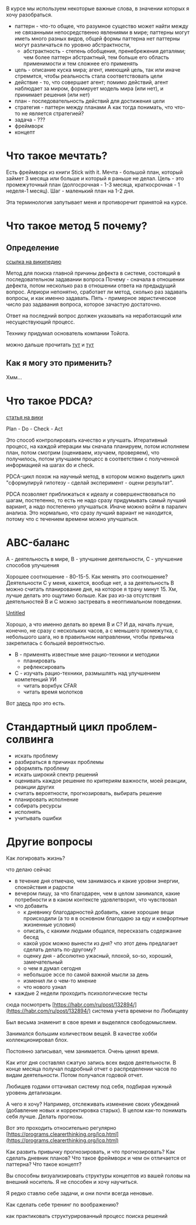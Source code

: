 В курсе мы используем некоторые важные слова, в значении которых я хочу разобраться.

- паттерн - что-то общее, что разумное существо может найти между не связанными непосредственно явлениями в мире; 
паттерны могут иметь много разных видов, общей формы паттерна нет
паттерны могут различаться по уровню абстрактности,
    - абстрактность - степень обобщения, пренебрежения деталями; чем более паттерн абстрактный, тем больше его область применимости и тем сложнее его применять
- цель - описание куска мира; агент, имеющий цель, так или иначе стремится, чтобы реальность стала соответствовать цели
- действие - то, что совершает агент; помимо действий, агент наблюдает за миром, формирует модель мира (или нет), и принимает решения (или нет)
- план - последовательность действий для достижения цели
- стратегия - паттерн между планами
А как тогда понимать, что что-то не является стратегией?
- задача - ???
- фреймворк
- концепт

# Что такое мечтать?

Есть фреймворк из книги Stick with it. Мечта - большой план, который займет 3 месяца или больше и который я раньше не делал. Цель - это промежуточный план (долгосрочная - 1-3 месяца, краткосрочная - 1 неделя-1 месяц). Шаг - маленький план на 1-2 дня.

Эта терминология запутывает меня и противоречит принятой на курсе.

# Что такое метод 5 почему?

## Определение

[ссылка на википедию](https://en.wikipedia.org/wiki/Five_whys)

Метод для поиска главной причины дефекта в системе, состоящий в последовательном задавании вопроса Почему  - сначала в отношении дефекта, потом несколько раз в отношении ответа на предыдущий вопрос. Априори непонятно, сработает ли метод, сколько раз задавать вопросы, и как именно задавать. Пять - примерное эвристическое число раз задавания вопроса, которое зачастую достаточно.

Ответ на последний вопрос должен указывать на неработающий или несуществующий процесс.

Технику придумал основатель компании Тойота.

можно дальше прочитать [тут](https://link.springer.com/chapter/10.1007%2F978-981-10-0983-9_32) и [тут](https://www.bulsuk.com/2009/03/5-why-finding-root-causes.html)

## Как я могу это применить?

Хмм...

# Что такое PDCA?

[статья на вики](https://en.wikipedia.org/wiki/PDCA)

Plan - Do - Check - Act

Это способ контролировать качество и улучшать. Итеративный процесс, на каждой итерации мы сначала планируем, потом исполняем план, потом смотрим (оцениваем, изучаем, проверяем), что получилось, потом улучшаем процесс в соответствии с полученной информацией на шагах do и check.

PDCA-цикл похож на научный метод, в котором можно выделить цикл "сформулируй гипотезу - сделай эксперимент - оцени результат". 

PDCA позволяет приближаться к идеалу и совершенствоваться по шагам, постепенно, то есть не надо сразу придумывать самый лучший вариант, а надо постепенно улучшаться. Иначе можно войти в паралич анализа. Это нормально, что сразу лучший вариант не находится, потому что с течением времени можно улучшаться.

# ABC-баланс

А - деятельность в мире, В - улучшение деятельности, С - улучшение способов улучшения

Хорошее соотношение - 80-15-5. Как менять это соотношение? Деятельности С у меня, кажется, вообще нет, а за деятельность В можно считать планирование дня, на которое я трачу минут 15. Хм, лучше делать это ощутимо больше. Как раз из-за отсутствия деятельностей В и С можно застревать в неоптимальном поведении.

[Untitled](https://www.notion.so/1546c2e2374948ceb9d9031c582d465e)

Хорошо, а что именно делать во время В и С? И да, начать лучше, конечно, не сразу с нескольких часов, а с меньшего промежутка, с небольшого шага, но в правильном направлении, чтобы привычка закрепилась с большей вероятностью.

- В - применять известные мне рацио-техники и методики
    - планировать
    - рефлексировать
- С - изучать рацио-техники, размышлять над улучшением компетенций УИ
    - читать воркбук CFAR
    - читать время молотков

Вот [здесь](https://www.dougengelbart.org/content/view/192/165/) про это есть. 

# Стандартный цикл проблем-солвинга

- искать проблему
- разбираться в причинах проблемы
- оформлять проблему
- искать широкий спектр решений
- оценивать каждое решение по критериям важности, моей реакции, реакции других
- считать вероятности, прогнозировать, выбирать решение
- планировать исполнение
- собирать ресурсы
- исполнять
- учитывать ошибки

# Другие вопросы

Как логировать жизнь? 

что делаю сейчас

- в течение дня отмечаю, чем занимаюсь и какие уровни энергии, спокойствия и радости
- вечером пишу, за что благодарен, чем в целом занимался, какие потребности и в каком контексте удовлетворил, что чувствовал
- что добавить
    - к дневнику благодарностей добавить, какие хорошие вещи происходили (а то я в основном благодарю за еду и комфортные жизненные условия)
    - описать, с какими людьми общался, пересказать содержание бесед
    - какой урок можно вынести из дня? что этот день предлагает сделать делать по-другому?
    - оценку дня - абсолютно ужасный, плохой, so-so, хороший, замечательный
    - о чем я думал сегодня
    - небольшое эссе по самой важной мысли за день
    - изменил ли о чем-то мнение
    - что нового узнал
- каждые 2 недели проходить психологические тесты

сюда посмотреть [https://habr.com/ru/post/132894/](https://habr.com/ru/post/132894/) система учета времени по Любищеву

Был весьма знаменит в свое время и выделялся свободомыслием.

Занимался большим количеством вещей. В качестве хобби коллекционировал блох.

Постоянно записывал, чем занимается. Очень ценил время. 

Как итог дня составлял сжатую запись всех видов деятельности. В конце месяца получал подробный отчет о распределении часов по видам деятельности. Потом получался годовой отчет.

Любищев годами оттачивал систему под себя, подбирая нужный уровень детализации.

А чего я хочу? Например, отслеживать изменение своих убеждений (добавление новых и корректировка старых). В целом как-то понимать себя лучше. Делать прогнозы.

Вот это проходить относительно регулярно [https://programs.clearerthinking.org/lcq.html](https://programs.clearerthinking.org/lcq.html)

Как развить привычку прогнозировать, и что прогнозировать? Как сделать дневник планов? Что такое фреймворк и чем он отличается от паттерна? Что такое концепт?

Вы способны визуализировать структуры концептов из вашей головы на внешний носитель. Я не способен и хочу научиться.

Я редко ставлю себе задачи, и они почти всегда неновые.

Как сделать себе тренинг по воображению?

как практиковать структурированный процесс поиска решений